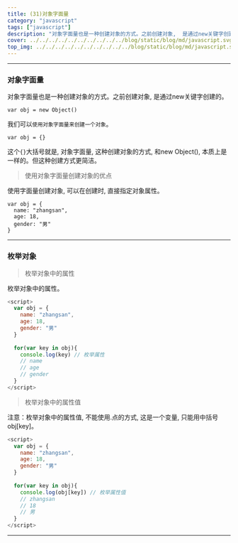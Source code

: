 ```yaml
---
title: (31)对象字面量
category: "javascript"
tags: ["javascript"]
description: "对象字面量也是一种创建对象的方式。之前创建对象,  是通过new关键字创建的。"
cover: ../../../../../../../../../../blog/static/blog/md/javascript.svg
top_img: ../../../../../../../../../../blog/static/blog/md/javascript.svg
---
```


***

### 对象字面量

对象字面量也是一种创建对象的方式。之前创建对象,  是通过new关键字创建的。


    var obj = new Object() 


我们可以`使用对象字面量来创建一个对象`。


    var obj = {}


这个`{}`大括号就是, 对象字面量, 这种创建对象的方式, 和new Object(), 本质上是一样的。但这种创建方式更简洁。

> 使用对象字面量创建对象的优点

使用字面量创建对象, 可以在创建时, 直接指定对象属性。


    var obj = {
      name: "zhangsan",
      age: 18,
      gender: "男"
    }


***

### 枚举对象


> 枚举对象中的属性

枚举对象中的属性。


```js js
<script>
  var obj = {
    name: "zhangsan",
    age: 18,
    gender: "男"
  }
  
  for(var key in obj){
    console.log(key) // 枚举属性
    // name
    // age
    // gender
  }
</script>
```


> 枚举对象中的属性值

注意：枚举对象中的属性值, 不能使用.点的方式, 这是一个变量, 只能用中括号obj[key]。


```js js
<script>
  var obj = {
    name: "zhangsan",
    age: 18,
    gender: "男"
  }
  
  for(var key in obj){
    console.log(obj[key]) // 枚举属性值
    // zhangsan
    // 18
    // 男
  }
</script>
```


***